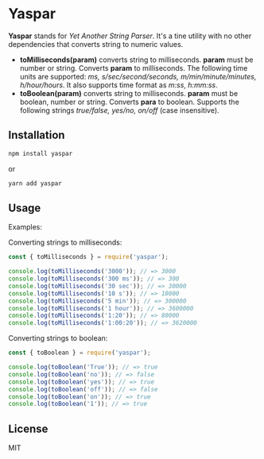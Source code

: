 # Yaspar 

**Yaspar** stands for *Yet Another String Parser*. It's a tine utility with no other dependencies that converts string to numeric values.


- **toMilliseconds(param)** converts string to milliseconds. **param** must be number or string. Converts **param** to milliseconds. The following time units are supported: *ms, s/sec/second/seconds, m/min/minute/minutes, h/hour/hours*. It also supports time format as *m:ss*, *h:mm:ss*.
- **toBoolean(param)** converts string to milliseconds. **param** must be boolean, number or string. Converts **para** to boolean. Supports the following strings *true/false, yes/no, on/off* (case insensitive). 

## Installation

```bash
npm install yaspar
```
or
  
```bash
yarn add yaspar
```

## Usage

Examples:

Converting strings to milliseconds:

```js
const { toMilliseconds } = require('yaspar');

console.log(toMilliseconds('3000')); // => 3000
console.log(toMilliseconds('300 ms')); // => 300
console.log(toMilliseconds('30 sec')); // => 30000
console.log(toMilliseconds('10 s')); // => 10000
console.log(toMilliseconds('5 min')); // => 300000
console.log(toMilliseconds('1 hour')); // => 3600000
console.log(toMilliseconds('1:20')); // => 80000
console.log(toMilliseconds('1:00:20')); // => 3620000
```

Converting strings to boolean:

```js
const { toBoolean } = require('yaspar');

console.log(toBoolean('True')); // => true
console.log(toBoolean('no')); // => false
console.log(toBoolean('yes')); // => true
console.log(toBoolean('off')); // => false
console.log(toBoolean('on')); // => true
console.log(toBoolean('1')); // => true
```

## License

MIT
